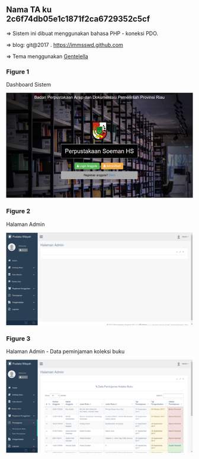 ## Nama TA ku 2c6f74db05e1c1871f2ca6729352c5cf

=> Sistem ini dibuat menggunakan bahasa PHP - koneksi PDO.

=> blog: git@2017 . https://immsswd.github.com

=> Tema menggunakan [Gentelella](https://github.com/puikinsh/gentelella)

### Figure 1
Dashboard Sistem


![fig1](/admin/public/images/ta3.png)


### Figure 2
Halaman Admin


![fig2](/admin/public/images/ta1.png)


### Figure 3
Halaman Admin - Data peminjaman koleksi buku


![fig3](/admin/public/images/ta2.png)